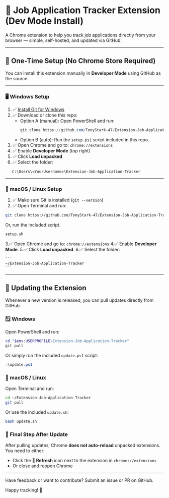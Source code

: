 # 🧩 Job Application Tracker Extension (Dev Mode Install)

A Chrome extension to help you track job applications directly from your browser — simple, self-hosted, and updated via GitHub.

---

## 🚀 One-Time Setup (No Chrome Store Required)

You can install this extension manually in **Developer Mode** using GitHub as the source.

---

### 🖥️ Windows Setup

1. ✅ [Install Git for Windows](https://git-scm.com/)
2. ✅ Download or clone this repo:
   - Option A (manual): Open PowerShell and run:
     ```powershell
     git clone https://github.com/TonyStark-47/Extension-Job-Application-Tracker "$env:USERPROFILE\Extension-Job-Application-Tracker"
     ```
   - Option B (auto): Run the `setup.ps1` script included in this repo.
3. ✅ Open Chrome and go to: `chrome://extensions`
4. ✅ Enable **Developer Mode** (top right)
5. ✅ Click **Load unpacked**
6. ✅ Select the folder:
 ```
    C:\Users\<YourUsername>\Extension-Job-Application-Tracker
 ```
---
### 🐧 macOS / Linux Setup

1. ✅ Make sure Git is installed (`git --version`)
2. ✅ Open Terminal and run:
```bash
git clone https://github.com/TonyStark-47/Extension-Job-Application-Tracker ~/Extension-Job-Application-Tracker
```

Or, run the included script.
```bash
setup.sh
```
3.✅ Open Chrome and go to: `chrome://extensions`
4.✅ Enable **Developer Mode**.
5.✅ Click **Load unpacked**.
6.✅ Select the folder:

    ```
    ~/Extension-Job-Application-Tracker
    ```

---

## 🔄 Updating the Extension

Whenever a new version is released, you can pull updates directly from GitHub.

### 🪟 Windows

Open PowerShell and run:

```powershell
cd "$env:USERPROFILE\Extension-Job-Application-Tracker"
git pull
```
Or simply run the included `update.ps1` script:
```powershell
.\update.ps1
```

### 🐧 macOS / Linux
Open Terminal and run:
```bash
cd ~/Extension-Job-Application-Tracker
git pull
```
Or use the included `update.sh`:
```bash
bash update.sh
```

### 🔁 Final Step After Update
After pulling updates, Chrome **does not auto-reload** unpacked extensions. You need to either:
* Click the **🔄 Refresh** icon next to the extension in `chrome://extensions`
* Or close and reopen Chrome


---
Have feedback or want to contribute? Submit an issue or PR on GitHub.

Happy tracking! 🚀
